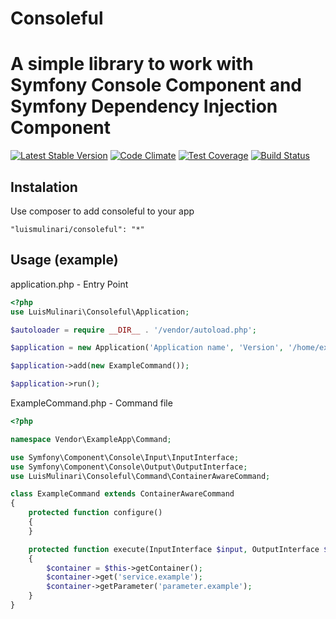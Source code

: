 # Consoleful

A simple library to work with Symfony Console Component and Symfony Dependency Injection Component
=======
[![Latest Stable Version](https://poser.pugx.org/luismulinari/consoleful/v/stable.svg)](https://packagist.org/packages/luismulinari/consoleful)
[![Code Climate](https://codeclimate.com/github/luismulinari/consoleful/badges/gpa.svg)](https://codeclimate.com/github/luismulinari/consoleful)
[![Test Coverage](https://codeclimate.com/github/luismulinari/consoleful/badges/coverage.svg)](https://codeclimate.com/github/luismulinari/consoleful)
[![Build Status](https://travis-ci.org/luismulinari/consoleful.svg?branch=master)](https://travis-ci.org/luismulinari/consoleful)

## Instalation

Use composer to add consoleful to your app

```"luismulinari/consoleful": "*"```

## Usage (example)
application.php - Entry Point
```php
<?php
use LuisMulinari\Consoleful\Application;

$autoloader = require __DIR__ . '/vendor/autoload.php';

$application = new Application('Application name', 'Version', '/home/example/services.xml'); // services.[xml|yml|php]

$application->add(new ExampleCommand());

$application->run();
```

ExampleCommand.php - Command file
```php
<?php

namespace Vendor\ExampleApp\Command;

use Symfony\Component\Console\Input\InputInterface;
use Symfony\Component\Console\Output\OutputInterface;
use LuisMulinari\Consoleful\Command\ContainerAwareCommand;

class ExampleCommand extends ContainerAwareCommand
{
    protected function configure()
    {
    }

    protected function execute(InputInterface $input, OutputInterface $output)
    {
        $container = $this->getContainer();
        $container->get('service.example');
        $container->getParameter('parameter.example');
    }
}
```
